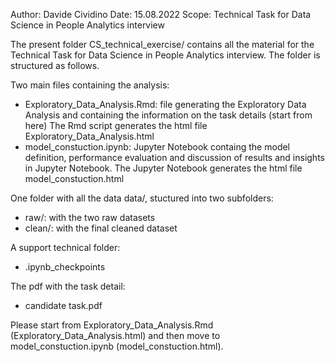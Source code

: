 Author: Davide Cividino
Date: 15.08.2022
Scope: Technical Task for Data Science in People Analytics interview

The present folder CS_technical_exercise/ contains all the material for the Technical Task for Data Science in People Analytics interview.
The folder is structured as follows.

Two main files containing the analysis:
* Exploratory_Data_Analysis.Rmd: file generating the Exploratory Data Analysis and containing the information on the task details (start from here)
    The Rmd script generates the html file Exploratory_Data_Analysis.html
* model_constuction.ipynb: Jupyter Notebook containg the model definition, performance evaluation and discussion of results and insights in Jupyter Notebook.
    The Jupyter Notebook generates the html file model_constuction.html

One folder with all the data data/, stuctured into two subfolders:
* raw/: with the two raw datasets
* clean/: with the final cleaned dataset

A support technical folder:
* .ipynb_checkpoints

The pdf with the task detail:
* candidate task.pdf

Please start from Exploratory_Data_Analysis.Rmd (Exploratory_Data_Analysis.html) and then move to model_constuction.ipynb (model_constuction.html).
